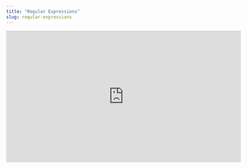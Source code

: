 ```yaml
---
title: "Regular Expressions"
slug: regular-expressions
---
```




<embed src="https://s3.amazonaws.com/mgwu-misc/MS-17/Slides/Regular+Expressions.pdf" width="640" height="360" type='application/pdf'>
